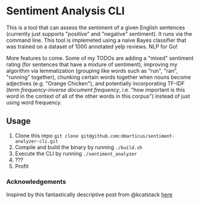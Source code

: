 # Sentiment Analysis CLI

This is a tool that can assess the sentiment of a given English sentences (currently just supports "positive" and "negative" sentiment).  It runs via the command line.  This tool is implemeted using a naive Bayes classifier that was trained on a dataset of 1000 annotated yelp reviews.  NLP for Go!

More features to come.  Some of my TODOs are adding a "mixed" sentiment rating (for sentences that have a mixture of sentiment), improving my algorithm via lemmatization (grouping like words such as "run", "ran", "running" together), chunking certain words together when nouns become adjectives (e.g. "Orange Chicken"), and potentially incorporating TF-IDF (_term frequency-inverse document frequency_, i.e. "how important is this word in the context of all of the other words in this corpus") instead of just using word frequency.

## Usage

1. Clone this repo `git clone git@github.com:dmarticus/sentiment-analyzer-cli.git`
2. Compile and build the binary by running `./build.sh`
3. Execute the CLI by running `./sentiment_analyzer`
4. ???
5. Profit

### Acknowledgements

Inspired by this fantastically descriptive post from @kcatstack [here](https://medium.com/@kcatstack/sentiment-analysis-naive-bayes-classifier-from-scratch-part-1-theory-4949115ba13)
